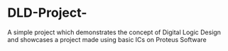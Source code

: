 # DLD-Project-
A simple project which demonstrates the concept of Digital Logic Design and showcases a project made using basic ICs on Proteus Software
